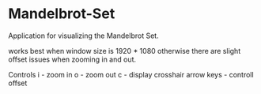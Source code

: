 # Mandelbrot-Set

Application for visualizing the Mandelbrot Set.

works best when window size is 1920 * 1080 otherwise there are slight offset issues when 
zooming in and out. 

Controls
i - zoom in
o - zoom out
c - display crosshair 
arrow keys - controll offset

